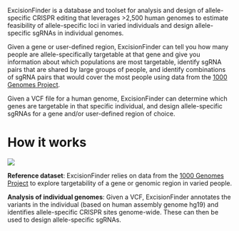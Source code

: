 ExcisionFinder is a database and toolset for analysis and design of allele-specific CRISPR editing that leverages >2,500 human genomes to estimate feasibility of allele-specific loci in varied individuals and design allele-specific sgRNAs in individual genomes. 

Given a gene or user-defined region, ExcisionFinder can tell you how many people are allele-specifically targetable at that gene and give you information about which populations are most targetable, identify sgRNA pairs that are shared by large groups of people, and identify combinations of sgRNA pairs that would cover the most people using data from the [1000 Genomes Project](http://www.internationalgenome.org/).

Given a VCF file for a human genome, ExcisionFinder can determine which genes are targetable in that specific individual, and design allele-specific sgRNAs for a gene and/or user-defined region of choice. 

# How it works

![](https://github.com/keoughkath/ExcisionFinder/blob/master/imgs/pipeline.jpg)

**Reference dataset**: ExcisionFinder relies on data from the [1000 Genomes Project](http://www.internationalgenome.org/) to explore targetability of a gene or genomic region in varied people. 

**Analysis of individual genomes**: Given a VCF, ExcisionFinder annotates the variants in the individual (based on human assembly genome hg19) and identifies allele-specific CRISPR sites genome-wide. These can then be used to design allele-specific sgRNAs. 

